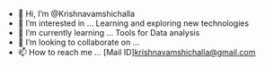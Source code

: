 - 👋 Hi, I’m @Krishnavamshichalla
- 👀 I’m interested in ... Learning and exploring new technologies
- 🌱 I’m currently learning ... Tools for Data analysis
- 💞️ I’m looking to collaborate on ...
- 📫 How to reach me ... [Mail ID]krishnavamshichalla@gmail.com

<!---
Krishnavamshichalla/Krishnavamshichalla is a ✨ special ✨ repository because its `README.md` (this file) appears on your GitHub profile.
You can click the Preview link to take a look at your changes.
--->
